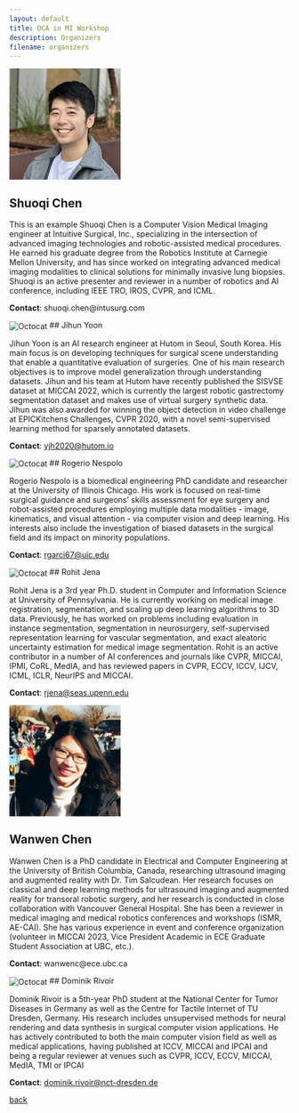 ```yaml
---
layout: default
title: DCA in MI Workshop
description: Organizers
filename: organizers
---
```


<style>
    img {
    vertical-align: middle;
    }
</style>

<p>
    <img class="logo" src="assets/img/Shuoqi_profile.png" alt="workshop_logo.js logo" width="200" height="200" />
    <h2>Shuoqi Chen</h2>
</p>
<p>
    This is an example Shuoqi Chen is a Computer Vision Medical Imaging engineer at Intuitive Surgical, Inc., specializing in the intersection of advanced imaging technologies and robotic-assisted medical procedures. He earned his graduate degree from the Robotics Institute at Carnegie Mellon University, and has since worked on integrating advanced medical imaging modalities to clinical solutions for minimally invasive lung biopsies. Shuoqi is an active presenter and reviewer in a number of robotics and AI conference, including IEEE TRO, IROS, CVPR, and ICML.
</p>
<p> <b>Contact</b>: shuoqi.chen@intusurg.com</p>

<!-- <style>
    .container {
        display: flex;
        align-items: center;
        justify-content: center
    }
    img {
        max-width: 100%;
        max-height:100%;
        float: left;
    }
    .text {
        padding-left: 120 px;
    }
</style>

<style>
    img {
    vertical-align: middle;
    }
</style>

<div class="container">
    <div class="image">
        <img class="logo" src="assets/img/Shuoqi_profile.png" alt="workshop_logo.js logo" width="120" height="120" />
    </div>
    <div class="text">
        <h2>Shuoqi Chen</h2>
        <p>This is an example Shuoqi Chen is a Computer Vision Medical Imaging engineer at Intuitive Surgical, Inc., specializing in the intersection of advanced imaging technologies and robotic-assisted medical procedures. He earned his graduate degree from the Robotics Institute at Carnegie Mellon University, and has since worked on integrating advanced medical imaging modalities to clinical solutions for minimally invasive lung biopsies. Shuoqi is an active presenter and reviewer in a number of robotics and AI conference, including IEEE TRO, IROS, CVPR, and ICML.</p>
        <p> <b>Contact</b>: shuoqi.chen@intusurg.com</p>
    </div>
</div> -->

![Octocat](https://github.githubassets.com/images/icons/emoji/octocat.png) ## Jihun Yoon 

Jihun Yoon is an AI research engineer at Hutom in Seoul, South Korea. His main focus is on developing techniques for surgical scene understanding that enable a quantitative evaluation of surgeries. One of his main research objectives is to improve model generalization through understanding datasets. Jihun and his team at Hutom have recently published the SISVSE dataset at MICCAI 2022, which is currently the largest robotic gastrectomy segmentation dataset and makes use of virtual surgery synthetic data. Jihun was also awarded for winning the object detection in video challenge at EPICKitchens Challenges, CVPR 2020, with a novel semi-supervised learning method for sparsely annotated datasets.

**Contact**: yjh2020@hutom.io

![Octocat](https://github.githubassets.com/images/icons/emoji/octocat.png) ## Rogerio Nespolo

Rogerio Nespolo is a biomedical engineering PhD candidate and researcher at the University of Illinois Chicago. His work is focused on real-time surgical guidance and surgeons’ skills assessment for eye surgery and robot-assisted procedures employing multiple data modalities - image, kinematics, and visual attention - via computer vision and deep learning. His interests also include the investigation of biased datasets in the surgical field and its impact on minority populations.

**Contact**: rgarci67@uic.edu

![Octocat](https://github.githubassets.com/images/icons/emoji/octocat.png) ## Rohit Jena

Rohit Jena is a 3rd year Ph.D. student in Computer and Information Science at University of Pennsylvania. He is currently working on medical image registration, segmentation, and scaling up deep learning algorithms to 3D data. Previously, he has worked on problems including evaluation in instance segmentation, segmentation in neurosurgery, self-supervised representation learning for vascular segmentation, and exact aleatoric uncertainty estimation for medical image segmentation. Rohit is an active contributor in a number of AI conferences and journals like CVPR, MICCAI, IPMI, CoRL, MedIA, and has reviewed papers in CVPR, ECCV, ICCV, IJCV, ICML, ICLR, NeurIPS and MICCAI.

**Contact**: rjena@seas.upenn.edu

<p>
    <img class="logo" src="assets/img/Wanwen_profile.png" alt="workshop_logo.js logo" width="200" height="200" />
    <h2>Wanwen Chen</h2>
</p>
<p>
    Wanwen Chen is a PhD candidate in Electrical and Computer Engineering at the University of British
    Columbia, Canada, researching ultrasound imaging and augmented reality with Dr. Tim Salcudean. Her research focuses on classical and deep learning methods for ultrasound imaging and augmented reality for transoral robotic surgery, and her research is conducted in close collaboration with Vancouver General Hospital. She has been a reviewer in medical imaging and medical robotics conferences and workshops (ISMR, AE-CAI). She has various experience in event and conference organization (volunteer in MICCAI 2023, Vice President Academic in ECE Graduate Student Association at UBC,
    etc.).
</p>
<p> <b>Contact</b>: wanwenc@ece.ubc.ca</p>


![Octocat](https://github.githubassets.com/images/icons/emoji/octocat.png) ## Dominik Rivoir 

Dominik Rivoir is a 5th-year PhD student at the National Center for Tumor Diseases in Germany as well as the Centre for Tactile Internet of TU Dresden, Germany. His research includes unsupervised methods for neural rendering and data synthesis in surgical computer vision applications. He has actively contributed to both the main computer vision field as well as medical applications, having published at ICCV, MICCAI and IPCAI and being a regular reviewer at venues such as CVPR, ICCV, ECCV, MICCAI, MedIA, TMI or IPCAI

**Contact**: dominik.rivoir@nct-dresden.de

[back](./)

